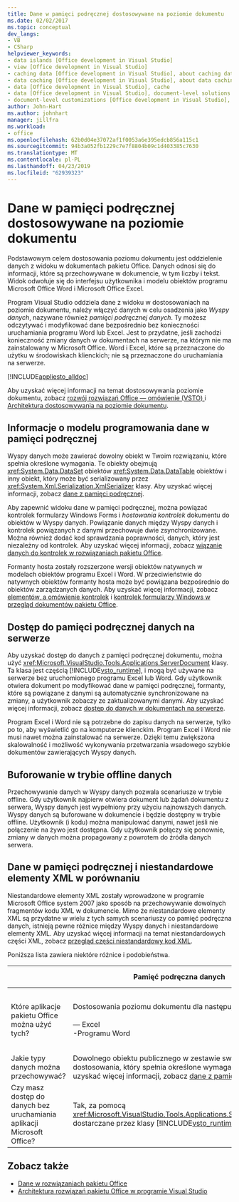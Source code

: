 ```yaml
---
title: Dane w pamięci podręcznej dostosowywane na poziomie dokumentu
ms.date: 02/02/2017
ms.topic: conceptual
dev_langs:
- VB
- CSharp
helpviewer_keywords:
- data islands [Office development in Visual Studio]
- view [Office development in Visual Studio]
- caching data [Office development in Visual Studio], about caching data
- data caching [Office development in Visual Studio], about data caching
- data [Office development in Visual Studio], cache
- data [Office development in Visual Studio], document-level solutions
- document-level customizations [Office development in Visual Studio], data model
author: John-Hart
ms.author: johnhart
manager: jillfra
ms.workload:
- office
ms.openlocfilehash: 62b0d04e37072af1f0053a6e395edcb856a115c1
ms.sourcegitcommit: 94b3a052fb1229c7e7f8804b09c1d403385c7630
ms.translationtype: MT
ms.contentlocale: pl-PL
ms.lasthandoff: 04/23/2019
ms.locfileid: "62939323"
---
```

# <a name="cached-data-in-document-level-customizations"></a>Dane w pamięci podręcznej dostosowywane na poziomie dokumentu
  Podstawowym celem dostosowania poziomu dokumentu jest oddzielenie danych z widoku w dokumentach pakietu Office. Danych odnosi się do informacji, które są przechowywane w dokumencie, w tym liczby i tekst. Widok odwołuje się do interfejsu użytkownika i modelu obiektów programu Microsoft Office Word i Microsoft Office Excel.

 Program Visual Studio oddziela dane z widoku w dostosowaniach na poziomie dokumentu, należy włączyć danych w celu osadzenia jako *Wyspy danych*, nazywane również *pamięci podręcznej danych*. Ty możesz odczytywać i modyfikować dane bezpośrednio bez konieczności uruchamiania programu Word lub Excel. Jest to przydatne, jeśli zachodzi konieczność zmiany danych w dokumentach na serwerze, na którym nie ma zainstalowany w Microsoft Office. Word i Excel, które są przeznaczone do użytku w środowiskach klienckich; nie są przeznaczone do uruchamiania na serwerze.

 [!INCLUDE[appliesto_alldoc](../vsto/includes/appliesto-alldoc-md.md)]

 Aby uzyskać więcej informacji na temat dostosowywania poziomie dokumentu, zobacz [rozwój rozwiązań Office ― omówienie &#40;VSTO&#41; ](../vsto/office-solutions-development-overview-vsto.md) i [Architektura dostosowywania na poziomie dokumentu](../vsto/architecture-of-document-level-customizations.md).

## <a name="understand-the-cached-data-programming-model"></a>Informacje o modelu programowania dane w pamięci podręcznej
 Wyspy danych może zawierać dowolny obiekt w Twoim rozwiązaniu, które spełnia określone wymagania. Te obiekty obejmują <xref:System.Data.DataSet> obiektów <xref:System.Data.DataTable> obiektów i inny obiekt, który może być serializowany przez <xref:System.Xml.Serialization.XmlSerializer> klasy. Aby uzyskać więcej informacji, zobacz [dane z pamięci podręcznej](../vsto/caching-data.md).

 Aby zapewnić widoku dane w pamięci podręcznej, można powiązać kontrolek formularzy Windows Forms i *hostowania kontrolek* dokumentu do obiektów w Wyspy danych. Powiązanie danych między Wyspy danych i kontrolek powiązanych z danymi przechowuje dwie zsynchronizowane. Można również dodać kod sprawdzania poprawności, danych, który jest niezależny od kontrolek. Aby uzyskać więcej informacji, zobacz [wiązanie danych do kontrolek w rozwiązaniach pakietu Office](../vsto/binding-data-to-controls-in-office-solutions.md).

 Formanty hosta zostały rozszerzone wersji obiektów natywnych w modelach obiektów programu Excel i Word. W przeciwieństwie do natywnych obiektów formanty hosta może być powiązana bezpośrednio do obiektów zarządzanych danych. Aby uzyskać więcej informacji, zobacz [elementów, a omówienie kontrolek](../vsto/host-items-and-host-controls-overview.md) i [kontrolek formularzy Windows w przegląd dokumentów pakietu Office](../vsto/windows-forms-controls-on-office-documents-overview.md).

## <a name="access-cached-data-on-the-server"></a>Dostęp do pamięci podręcznej danych na serwerze
 Aby uzyskać dostęp do danych z pamięci podręcznej dokumentu, można użyć <xref:Microsoft.VisualStudio.Tools.Applications.ServerDocument> klasy. Ta klasa jest częścią [!INCLUDE[vsto_runtime](../vsto/includes/vsto-runtime-md.md)], i mogą być używane na serwerze bez uruchomionego programu Excel lub Word. Gdy użytkownik otwiera dokument po modyfikować dane w pamięci podręcznej, formanty, które są powiązane z danymi są automatycznie synchronizowane na zmiany, a użytkownik zobaczy ze zaktualizowanymi danymi. Aby uzyskać więcej informacji, zobacz [dostęp do danych w dokumentach na serwerze](../vsto/accessing-data-in-documents-on-the-server.md).

 Program Excel i Word nie są potrzebne do zapisu danych na serwerze, tylko po to, aby wyświetlić go na komputerze klienckim. Program Excel i Word nie musi nawet można zainstalować na serwerze. Dzięki temu zwiększona skalowalność i możliwość wykonywania przetwarzania wsadowego szybkie dokumentów zawierających Wyspy danych.

## <a name="data-caching-for-offline-use"></a>Buforowanie w trybie offline danych
 Przechowywanie danych w Wyspy danych pozwala scenariusze w trybie offline. Gdy użytkownik najpierw otwiera dokument lub żądań dokumentu z serwera, Wyspy danych jest wypełniony przy użyciu najnowszych danych. Wyspy danych są buforowane w dokumencie i będzie dostępny w trybie offline. Użytkownik (i kodu) można manipulować danymi, nawet jeśli nie połączenie na żywo jest dostępna. Gdy użytkownik połączy się ponownie, zmiany w danych można propagowany z powrotem do źródła danych serwera.

## <a name="cached-data-and-custom-xml-parts-compared"></a>Dane w pamięci podręcznej i niestandardowe elementy XML w porównaniu
 Niestandardowe elementy XML zostały wprowadzone w programie Microsoft Office system 2007 jako sposób na przechowywanie dowolnych fragmentów kodu XML w dokumencie. Mimo że niestandardowe elementy XML są przydatne w wielu z tych samych scenariuszy co pamięć podręczna danych, istnieją pewne różnice między Wyspy danych i niestandardowe elementy XML. Aby uzyskać więcej informacji na temat niestandardowych części XML, zobacz [przegląd części niestandardowy kod XML](../vsto/custom-xml-parts-overview.md).

 Poniższa lista zawiera niektóre różnice i podobieństwa.

||Pamięć podręczna danych|Niestandardowe elementy XML|
|-|----------------|----------------------|
|Które aplikacje pakietu Office można użyć tych?|Dostosowania poziomu dokumentu dla następujących aplikacji:<br /><br /> — Excel<br />-Programu Word|Rozwiązania dokumentu i na poziomie aplikacji dla następujących aplikacji:<br /><br /> — Excel<br />— PowerPoint<br />-Programu Word|
|Jakie typy danych można przechowywać?|Dowolnego obiektu publicznego w zestawie swoje dostosowania, który spełnia określone wymagania. Aby uzyskać więcej informacji, zobacz [dane z pamięci podręcznej](../vsto/caching-data.md).|Wszelkie dane XML.|
|Czy masz dostęp do danych bez uruchamiania aplikacji Microsoft Office?|Tak, za pomocą <xref:Microsoft.VisualStudio.Tools.Applications.ServerDocument> dostarczane przez klasy [!INCLUDE[vsto_runtime](../vsto/includes/vsto-runtime-md.md)].|Tak, korzystając z klas w <xref:System.IO.Packaging> przestrzeni nazw, lub za pomocą Open XML Format SDK.|

## <a name="see-also"></a>Zobacz także
- [Dane w rozwiązaniach pakietu Office](../vsto/data-in-office-solutions.md)
- [Architektura rozwiązań pakietu Office w programie Visual Studio](../vsto/architecture-of-office-solutions-in-visual-studio.md)

